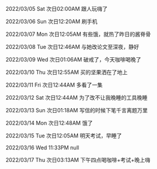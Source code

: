 2022/03/05 Sat 次日02:00AM 跟人玩嗨了

2022/03/06 Sun 次日12:20AM 刷手机

2022/03/07 Mon 次日12:05AM 有些饿，就热了昨日的酱脊骨

2022/03/08 Tue 次日12:46AM 与她改论文至深夜，静好

2022/03/09 Wed 次日01:06AM 破戒了，今天咖啡喝晚了

2022/03/10 Thu 次日12:55AM 买的坚果洒在了地上

2022/03/11 Fri 次日12:44AM 多看了一集

2022/03/12 Sat 次日12:44AM 为了改不让我晚睡的工具晚睡

2022/03/13 Sun 次日01:18AM 写信的时候下笔千言离题万里

2022/03/14 Mon 次日12:48AM 饿了

2022/03/15 Tue 次日12:05AM 明天考试，早睡了

2022/03/16 Wed 11:33PM null

2022/03/17 Thu 次日03:13AM 下午四点喝咖啡+考试+晚上嗨

